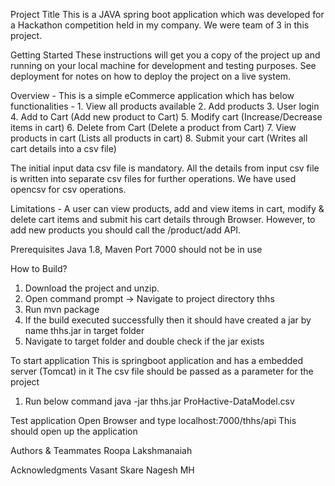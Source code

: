 Project Title
This is a JAVA spring boot application which was developed for a Hackathon competition held in my company. We were team of 3 in this project.

Getting Started
These instructions will get you a copy of the project up and running on your local machine for development and testing purposes. See deployment for notes on how to deploy the project on a live system.

Overview - 
This is a simple eCommerce application which has below functionalities -
	1. View all products available
	2. Add products
	3. User login
	4. Add to Cart (Add new product to Cart)
	5. Modify cart (Increase/Decrease items in cart)
	6. Delete from Cart (Delete a product from Cart)
	7. View products in cart (Lists all products in cart)
	8. Submit your cart (Writes all cart details into a csv file)
	
The initial input data csv file is mandatory. All the details from input csv file is written into separate csv files for further operations.
We have used opencsv for csv operations.

Limitations -
A user can view products, add and view items in cart, modify & delete cart items and submit his cart details through Browser.
However, to add new products you should call the /product/add API.

Prerequisites
Java 1.8, Maven
Port 7000 should not be in use

How to Build?
1. Download the project and unzip.
2. Open command prompt -> Navigate to project directory thhs
3. Run mvn package
4. If the build executed successfully then it should have created a jar by name thhs<version>.jar in target folder
5. Navigate to target folder and double check if the jar exists

To start application
This is springboot application and has a embedded server (Tomcat) in it
The csv file should be passed as a parameter for the project

1. Run below command
	java -jar thhs<version>.jar ProHactive-DataModel.csv

Test application
Open Browser and type localhost:7000/thhs/api
This should open up the application

Authors & Teammates
Roopa Lakshmanaiah

Acknowledgments
Vasant Skare
Nagesh MH

